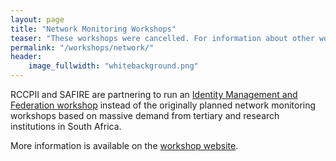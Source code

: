 ```yaml
---
layout: page
title: "Network Monitoring Workshops"
teaser: "These workshops were cancelled. For information about other workshops that may be of interest, please visit our [workshops page](https://tenet-rccpii.github.io/rccpii-2018/workshops/)."
permalink: "/workshops/network/"
header:
    image_fullwidth: "whitebackground.png"
---
```


RCCPII and SAFIRE are partnering to run an [Identity Management and Federation workshop](https://tenet-rccpii.github.io/identity-2019/) instead of the originally planned network monitoring workshops based on massive demand from tertiary and research institutions in South Africa.

More information is available on the [workshop website](https://tenet-rccpii.github.io/identity-2019/).
